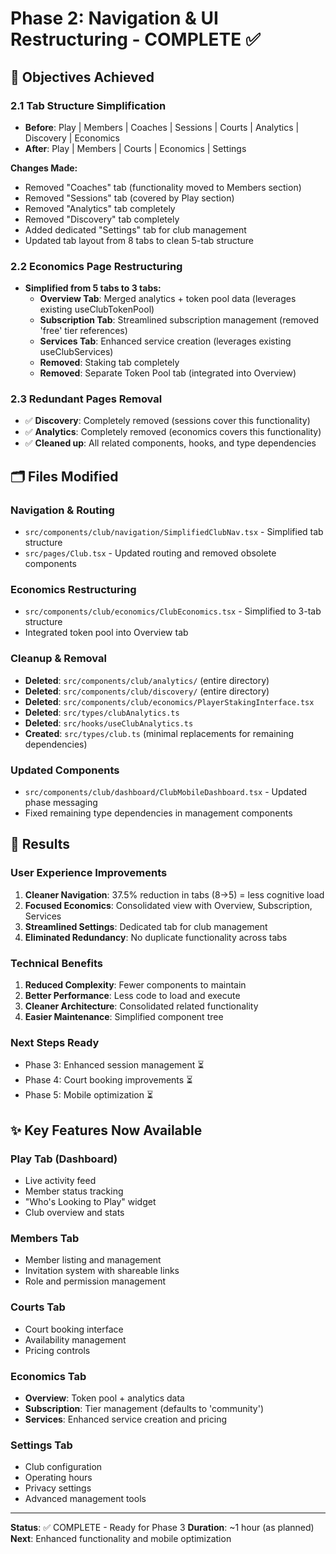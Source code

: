 # Phase 2: Navigation & UI Restructuring - COMPLETE ✅

## 🎯 Objectives Achieved

### 2.1 Tab Structure Simplification
- **Before**: Play | Members | Coaches | Sessions | Courts | Analytics | Discovery | Economics
- **After**: Play | Members | Courts | Economics | Settings

**Changes Made:**
- Removed "Coaches" tab (functionality moved to Members section)
- Removed "Sessions" tab (covered by Play section) 
- Removed "Analytics" tab completely
- Removed "Discovery" tab completely
- Added dedicated "Settings" tab for club management
- Updated tab layout from 8 tabs to clean 5-tab structure

### 2.2 Economics Page Restructuring
- **Simplified from 5 tabs to 3 tabs:**
  - **Overview Tab**: Merged analytics + token pool data (leverages existing useClubTokenPool)
  - **Subscription Tab**: Streamlined subscription management (removed 'free' tier references)
  - **Services Tab**: Enhanced service creation (leverages existing useClubServices)
  - **Removed**: Staking tab completely
  - **Removed**: Separate Token Pool tab (integrated into Overview)

### 2.3 Redundant Pages Removal
- ✅ **Discovery**: Completely removed (sessions cover this functionality)
- ✅ **Analytics**: Completely removed (economics covers this functionality) 
- ✅ **Cleaned up**: All related components, hooks, and type dependencies

## 🗂️ Files Modified

### Navigation & Routing
- `src/components/club/navigation/SimplifiedClubNav.tsx` - Simplified tab structure
- `src/pages/Club.tsx` - Updated routing and removed obsolete components

### Economics Restructuring  
- `src/components/club/economics/ClubEconomics.tsx` - Simplified to 3-tab structure
- Integrated token pool into Overview tab

### Cleanup & Removal
- **Deleted**: `src/components/club/analytics/` (entire directory)
- **Deleted**: `src/components/club/discovery/` (entire directory) 
- **Deleted**: `src/components/club/economics/PlayerStakingInterface.tsx`
- **Deleted**: `src/types/clubAnalytics.ts`
- **Deleted**: `src/hooks/useClubAnalytics.ts`
- **Created**: `src/types/club.ts` (minimal replacements for remaining dependencies)

### Updated Components
- `src/components/club/dashboard/ClubMobileDashboard.tsx` - Updated phase messaging
- Fixed remaining type dependencies in management components

## 🚀 Results

### User Experience Improvements
1. **Cleaner Navigation**: 37.5% reduction in tabs (8→5) = less cognitive load
2. **Focused Economics**: Consolidated view with Overview, Subscription, Services
3. **Streamlined Settings**: Dedicated tab for club management
4. **Eliminated Redundancy**: No duplicate functionality across tabs

### Technical Benefits
1. **Reduced Complexity**: Fewer components to maintain
2. **Better Performance**: Less code to load and execute  
3. **Cleaner Architecture**: Consolidated related functionality
4. **Easier Maintenance**: Simplified component tree

### Next Steps Ready
- Phase 3: Enhanced session management ⏳
- Phase 4: Court booking improvements ⏳  
- Phase 5: Mobile optimization ⏳

## ✨ Key Features Now Available

### Play Tab (Dashboard)
- Live activity feed
- Member status tracking
- "Who's Looking to Play" widget
- Club overview and stats

### Members Tab  
- Member listing and management
- Invitation system with shareable links
- Role and permission management

### Courts Tab
- Court booking interface
- Availability management
- Pricing controls

### Economics Tab
- **Overview**: Token pool + analytics data
- **Subscription**: Tier management (defaults to 'community')
- **Services**: Enhanced service creation and pricing

### Settings Tab
- Club configuration
- Operating hours
- Privacy settings
- Advanced management tools

---

**Status**: ✅ COMPLETE - Ready for Phase 3
**Duration**: ~1 hour (as planned)
**Next**: Enhanced functionality and mobile optimization